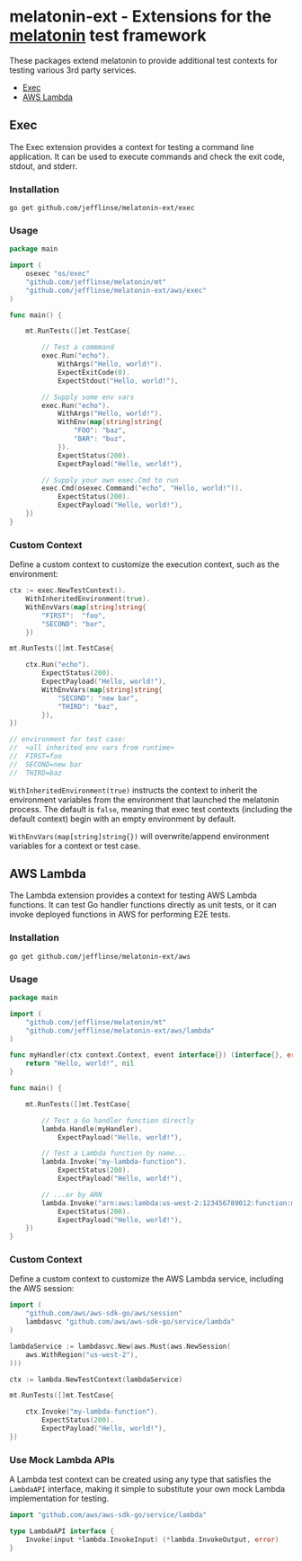 # melatonin-ext - Extensions for the [melatonin](https://github.com/jefflinse/melatonin#readme) test framework

These packages extend melatonin to provide additional test contexts for testing various 3rd party services.

- [Exec](#exec)
- [AWS Lambda](#aws-lambda)

## Exec

The Exec extension provides a context for testing a command line application. It can be used to execute commands
and check the exit code, stdout, and stderr.

### Installation

    go get github.com/jefflinse/melatonin-ext/exec

### Usage

```go
package main

import (
    osexec "os/exec"
    "github.com/jefflinse/melatonin/mt"
    "github.com/jefflinse/melatonin-ext/aws/exec"
)

func main() {

    mt.RunTests([]mt.TestCase{

        // Test a commmand
        exec.Run("echo").
            WithArgs("Hello, world!").
            ExpectExitCode(0).
            ExpectStdout("Hello, world!"),

        // Supply some env vars
        exec.Run("echo").
            WithArgs("Hello, world!").
            WithEnv(map[string]string{
                "FOO": "baz",
                "BAR": "buz",
            }).
            ExpectStatus(200).
            ExpectPayload("Hello, world!"),

        // Supply your own exec.Cmd to run
        exec.Cmd(osexec.Command("echo", "Hello, world!")).
            ExpectStatus(200).
            ExpectPayload("Hello, world!"),
    })
}
```

### Custom Context

Define a custom context to customize the execution context, such as the environment:

```go
ctx := exec.NewTestContext().
    WithInheritedEnvironment(true).
    WithEnvVars(map[string]string{
        "FIRST":  "foo",
        "SECOND": "bar",
    })

mt.RunTests([]mt.TestCase{

    ctx.Run("echo").
        ExpectStatus(200).
        ExpectPayload("Hello, world!"),
        WithEnvVars(map[string]string{
            "SECOND": "new bar",
            "THIRD": "baz",
        }),
})

// environment for test case:
//  <all inherited env vars from runtime>
//  FIRST=foo
//  SECOND=new bar
//  THIRD=baz
```

`WithInheritedEnvironment(true)` instructs the context to inherit the environment variables from the environment that launched the melatonin process. The default is `false`, meaning that exec test contexts (including the default context) begin with an empty environment by default.

`WithEnvVars(map[string]string{})` will overwrite/append environment variables for a context or test case.

## AWS Lambda

The Lambda extension provides a context for testing AWS Lambda functions. It can test Go handler functions directly as unit tests, or it can invoke deployed functions in AWS for performing E2E tests.

### Installation

    go get github.com/jefflinse/melatonin-ext/aws

### Usage

```go
package main

import (
    "github.com/jefflinse/melatonin/mt"
    "github.com/jefflinse/melatonin-ext/aws/lambda"
)

func myHandler(ctx context.Context, event interface{}) (interface{}, error) {
    return "Hello, world!", nil
}

func main() {

    mt.RunTests([]mt.TestCase{

        // Test a Go handler function directly
        lambda.Handle(myHandler).
            ExpectPayload("Hello, world!"),

        // Test a Lambda function by name...
        lambda.Invoke("my-lambda-function").
            ExpectStatus(200).
            ExpectPayload("Hello, world!"),

        // ...or by ARN
        lambda.Invoke("arn:aws:lambda:us-west-2:123456789012:function:my-lambda-function").
            ExpectStatus(200).
            ExpectPayload("Hello, world!"),
    })
}
```

### Custom Context

Define a custom context to customize the AWS Lambda service, including the AWS session:

```go
import (
    "github.com/aws/aws-sdk-go/aws/session"
    lambdasvc "github.com/aws/aws-sdk-go/service/lambda"
)

lambdaService := lambdasvc.New(aws.Must(aws.NewSession(
    aws.WithRegion("us-west-2"),
)))

ctx := lambda.NewTestContext(lambdaService)

mt.RunTests([]mt.TestCase{

    ctx.Invoke("my-lambda-function").
        ExpectStatus(200).
        ExpectPayload("Hello, world!"),
})
```

### Use Mock Lambda APIs

A Lambda test context can be created using any type that satisfies the `LambdaAPI` interface, making it simple to substitute your own mock Lambda implementation for testing.

```go
import "github.com/aws/aws-sdk-go/service/lambda"

type LambdaAPI interface {
    Invoke(input *lambda.InvokeInput) (*lambda.InvokeOutput, error)
}
```
